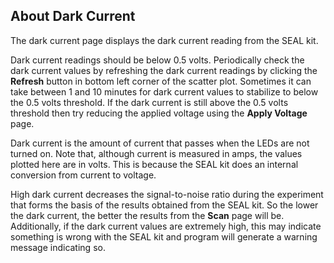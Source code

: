 <h2>About Dark Current</h2>
<p>The dark current page displays the dark current reading from the SEAL kit.</p>

<p>Dark current readings should be below 0.5 volts.  Periodically check the dark current values by refreshing the dark current readings by clicking the <b>Refresh</b> button in bottom left corner of the scatter plot.  Sometimes it can take between 1 and 10 minutes for dark current values to stabilize to below the 0.5 volts threshold.  If the dark current is still above the 0.5 volts threshold then try reducing the applied voltage using the <b>Apply Voltage</b> page.</p>

<p>Dark current is the amount of current that passes when the LEDs are not turned on. Note that, although current is measured in amps, the values plotted here are in volts.  This is because the SEAL kit does an internal conversion from current to voltage.</p>

High dark current decreases the signal-to-noise ratio during the experiment that forms the basis of the results obtained from the SEAL kit. So the lower the dark current, the better the results from the <b>Scan</b> page will be. Additionally, if the dark current values are extremely high, this may indicate something is wrong with the SEAL kit and program will generate a warning message indicating so.
